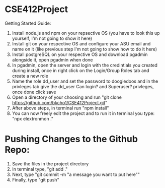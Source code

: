 # CSE412Project
Getting Started Guide:
1. Install node.js and npm on your repsective OS (you have to look this up yourself, I'm not going to show it here)
2. Install git on your respective OS and configure your ASU email and name on it (like previous step I'm not going to show how to do it here)
3. Install postgreSQL on your respective OS and download pgadmin alongside it, open pgadmin when done
4. In pgadmin, open the server and login with the credintials you created during install, once in right click on the Login/Group Roles tab and create a new role
5. Name the role dd_user and set the password to doogiedoos and in the privleges tab give the dd_user Can login? and Superuser? privleges, once done click save
6. Open a directory of your choosing and run "git clone https://github.com/bkcho1/CSE412Project.git"
7. After above steps, in terminal run "npm install"
8. You can now freely edit the project and to run it in terminal you type: "npx elextronmon ."

# Pushing Changes to the Github Repo:
1. Save the files in the project directory
2. In terminal type, "git add ."
3. Next, type "git commit -m "a message you want to put here""
4. Finally, type "git push"
